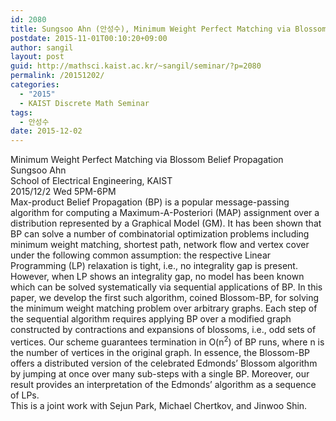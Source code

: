 ```yaml
---
id: 2080
title: Sungsoo Ahn (안성수), Minimum Weight Perfect Matching via Blossom Belief Propagation
postdate: 2015-11-01T00:10:20+09:00
author: sangil
layout: post
guid: http://mathsci.kaist.ac.kr/~sangil/seminar/?p=2080
permalink: /20151202/
categories:
  - "2015"
  - KAIST Discrete Math Seminar
tags:
  - 안성수
date: 2015-12-02
---
```

<div class="talk">
  Minimum Weight Perfect Matching via Blossom Belief Propagation
</div>

<div class="speaker">
  Sungsoo Ahn<br /> School of Electrical Engineering, KAIST
</div>

<div class="date">
  2015/12/2 Wed 5PM-6PM
</div>

<div class="abstract">
  Max-product Belief Propagation (BP) is a popular message-passing algorithm for computing a Maximum-A-Posteriori (MAP) assignment over a distribution represented by a Graphical Model (GM). It has been shown that BP can solve a number of combinatorial optimization problems including minimum weight matching, shortest path, network flow and vertex cover under the following common assumption: the respective Linear Programming (LP) relaxation is tight, i.e., no integrality gap is present. However, when LP shows an integrality gap, no model has been known which can be solved systematically via sequential applications of BP. In this paper, we develop the first such algorithm, coined Blossom-BP, for solving the minimum weight matching problem over arbitrary graphs. Each step of the sequential algorithm requires applying BP over a modified graph constructed by contractions and expansions of blossoms, i.e., odd sets of vertices. Our scheme guarantees termination in O(n<sup>2</sup>) of BP runs, where n is the number of vertices in the original graph. In essence, the Blossom-BP offers a distributed version of the celebrated Edmonds&#8217; Blossom algorithm by jumping at once over many sub-steps with a single BP. Moreover, our result provides an interpretation of the Edmonds&#8217; algorithm as a sequence of LPs.<br /> This is a joint work with Sejun Park, Michael Chertkov, and Jinwoo Shin.
</div>